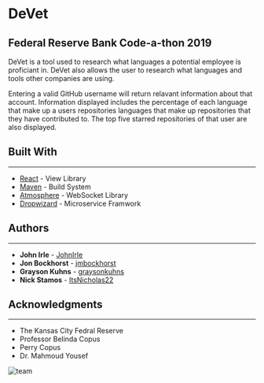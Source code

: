 # DeVet 
## Federal Reserve Bank Code-a-thon 2019

DeVet is a tool used to research what languages a potential employee is proficiant in. DeVet also allows the user to  research what languages and tools other companies are using.

Entering a valid GitHub username will return relavant information about that account. Information displayed includes the percentage of each language that make up a users repositories languages that make up repositories that they have contributed to. The top five starred repositories of that user are also displayed.


## Built With
---
* [React](https://github.com/facebook/react) - View Library
* [Maven](https://maven.apache.org/) - Build System
* [Atmosphere](https://github.com/Atmosphere/atmosphere) - WebSocket Library
* [Dropwizard](http://www.dropwizard.io/1.0.2/docs/) - Microservice Framwork


## Authors
---
* **John Irle** - [JohnIrle](https://github.com/JohnIrle)
* **Jon Bockhorst** - [jmbockhorst](https://github.com/jmbockhorst)
* **Grayson Kuhns** - [graysonkuhns](https://github.com/graysonkuhns)
* **Nick Stamos** - [ItsNicholas22](https://github.com/ItsNicholas22)


## Acknowledgments
---
* The Kansas City Fedral Reserve
* Professor Belinda Copus
* Perry Copus
* Dr. Mahmoud Yousef

![team]('./team.jpg')
